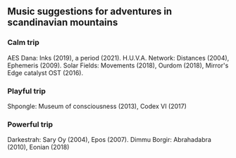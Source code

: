 ## Music suggestions for adventures in scandinavian mountains

### Calm trip
AES Dana: Inks (2019), a period (2021). 
H.U.V.A. Network: Distances (2004), Ephemeris (2009). 
Solar Fields: Movements (2018), Ourdom (2018), Mirror's Edge catalyst OST (2016). 

### Playful trip
Shpongle: Museum of consciousness (2013), Codex VI (2017)

### Powerful trip
Darkestrah: Sary Oy (2004), Epos (2007). 
Dimmu Borgir: Abrahadabra (2010), Eonian (2018)
